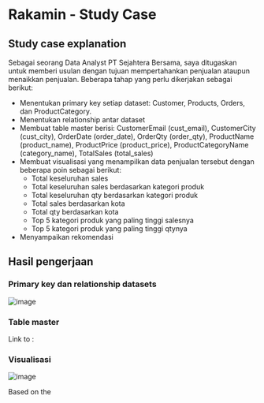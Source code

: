 # Rakamin - Study Case
## Study case explanation

Sebagai seorang Data Analyst PT Sejahtera Bersama, saya ditugaskan untuk memberi usulan dengan tujuan mempertahankan penjualan ataupun menaikkan penjualan. Beberapa tahap yang perlu dikerjakan sebagai berikut:
- Menentukan primary key setiap dataset: Customer, Products, Orders, dan ProductCategory.
- Menentukan relationship antar dataset
- Membuat table master berisi: CustomerEmail (cust_email), CustomerCity (cust_city), OrderDate (order_date), OrderQty (order_qty), ProductName (product_name), ProductPrice (product_price), ProductCategoryName (category_name), TotalSales (total_sales)
- Membuat visualisasi yang menampilkan data penjualan tersebut dengan beberapa poin sebagai berikut:
    - Total keseluruhan sales
    - Total keseluruhan sales berdasarkan kategori produk
    - Total keseluruhan qty berdasarkan kategori produk
    - Total sales berdasarkan kota
    - Total qty berdasarkan kota
    - Top 5 kategori produk yang paling tinggi salesnya
    - Top 5 kategori produk yang paling tinggi qtynya
- Menyampaikan rekomendasi

## Hasil pengerjaan
### Primary key dan relationship datasets
![image](https://github.com/user-attachments/assets/7f47fbfa-f110-465e-aace-1986785c0b14)
### Table master
Link to :
### Visualisasi
![image](https://github.com/user-attachments/assets/1795295b-307b-4174-bd13-21ba31098332)

Based on the 



